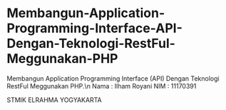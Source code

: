 # Membangun-Application-Programming-Interface-API-Dengan-Teknologi-RestFul-Meggunakan-PHP
Membangun Application Programming Interface (API) Dengan Teknologi RestFul Meggunakan PHP.\n
Nama : Ilham Royani
NIM : 11170391

STMIK ELRAHMA YOGYAKARTA
